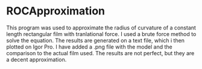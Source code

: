 # ROCApproximation
This program was used to approximate the radius of curvature of a constant length rectangular film with tranlational force. I used a brute force method to solve the equation. The results are generated on a text file, which i then plotted on Igor Pro. I have added a .png file with the model and the comparison to the actual film used. The results are not perfect, but they are a decent approximation.
